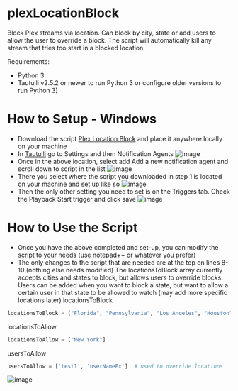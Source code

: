 # plexLocationBlock
 Block Plex streams via location. Can block by city, state or add users to allow the user to override a block.
 The script will automatically kill any stream that tries too start in a blocked location.

Requirements:
* Python 3
* Tautulli v2.5.2 or newer to run Python 3 or configure older versions to run Python 3)

# How to Setup - Windows
* Download the script [Plex Location Block](https://github.com/primetime43/plexLocationBlock/blob/master/plexLocationBlock.pyw) and place it anywhere locally on your machine
* In [Tautulli](https://github.com/Tautulli/Tautulli) go to Settings and then Notification Agents
![image](https://user-images.githubusercontent.com/12754111/174919786-16e09543-3d98-4d72-8762-2c0d1a430242.png)
* Once in the above location, select add Add a new notification agent and scroll down to script in the list
![image](https://user-images.githubusercontent.com/12754111/174920096-be992718-a58a-475c-b558-e1b749312e82.png)
* There you select where the script you downloaded in step 1 is located on your machine and set up like so
![image](https://user-images.githubusercontent.com/12754111/174920199-f9c011d1-e949-4945-89de-331a3f54d3fd.png)
* Then the only other setting you need to set is on the Triggers tab. Check the Playback Start trigger and click save
![image](https://user-images.githubusercontent.com/12754111/174920310-04d11896-e4ca-4dfe-b3b2-d70980a0c8be.png)

# How to Use the Script
* Once you have the above completed and set-up, you can modify the script to your needs (use notepad++ or whatever you prefer)
* The only changes to the script that are needed are at the top on lines 8-10 (nothing else needs modified)
The locationsToBlock array currently accepts cities and states to block, but allows users to override blocks. Users can be added when you want to block a state, but want to allow a certain user in that state to be allowed to watch (may add more specific locations later)
locationsToBlock
```python
locationsToBlock = ["Florida", "Pennsylvania", "Los Angeles", "Houston"]
```
locationsToAllow
```python
locationsToAllow = ["New York"]
```
usersToAllow
```python
usersToAllow = ['test1', 'userNameEx']  # used to override locations
```
![image](https://user-images.githubusercontent.com/12754111/174920583-4ff3bb22-89b1-4b58-8173-defbabf4b6fd.png)
